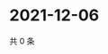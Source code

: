 # 2021-12-06

共 0 条

<!-- BEGIN WEIBO -->
<!-- 最后更新时间 Mon Dec 06 2021 18:15:58 GMT+0800 (China Standard Time) -->

<!-- END WEIBO -->

